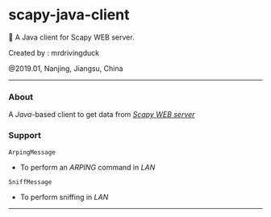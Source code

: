 # scapy-java-client
🦅 A Java client for Scapy WEB server.

Created by : mrdrivingduck

@2019.01, Nanjing, Jiangsu, China

---

### About

A _Java_-based client to get data from _[Scapy WEB server](https://github.com/mrdrivingduck/scapy-web-server)_

### Support

`ArpingMessage`

* To perform an _ARPING_ command in _LAN_

`SniffMessage`

* To perform sniffing in _LAN_

---

